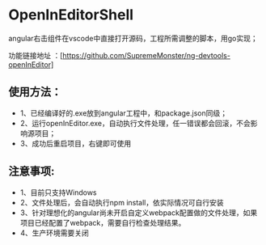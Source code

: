 # OpenInEditorShell
angular右击组件在vscode中直接打开源码，工程所需调整的脚本，用go实现；



功能链接地址 ：[https://github.com/SupremeMonster/ng-devtools-openInEditor]

## 使用方法：
- 1、已经编译好的.exe放到angular工程中，和package.json同级；
- 2、运行openInEditor.exe，自动执行文件处理，任一错误都会回滚，不会影响源项目；
- 3、成功后重启项目，右键即可使用

## 注意事项:
- 1、目前只支持Windows
- 2、文件处理后，会自动执行npm install，依实际情况可自行安装
- 3、针对理想化的angular尚未开启自定义webpack配置做的文件处理，如果项目已经配置了webpack，需要自行检查处理结果。
- 4、生产环境需要关闭
